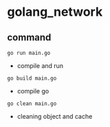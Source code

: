 # golang_network

## command

`go run main.go`

- compile and run

`go build main.go`

- compile go

`go clean main.go`

- cleaning object and cache
